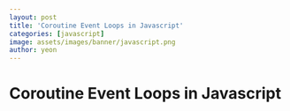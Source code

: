 ```yaml
---
layout: post
title: 'Coroutine Event Loops in Javascript'
categories: [javascript]
image: assets/images/banner/javascript.png
author: yeon
---
```


# Coroutine Event Loops in Javascript
